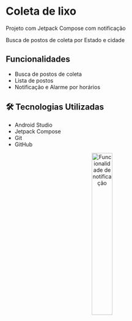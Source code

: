 # Coleta de lixo
Projeto com Jetpack Compose com notificação

Busca de postos de coleta por Estado e cidade

## Funcionalidades

- Busca de postos de coleta
- Lista de postos
- Notificação e Alarme por horários

## 🛠 Tecnologias Utilizadas

- Android Studio
- Jetpack Compose
- Git
- GitHub


<p align="center">
<img width="33%" src="https://raw.githubusercontent.com/giseletoledo/ColetaApp/refs/heads/main/Adiciona_Notificacao.gif" alt="Funcionalidade de notificação">
</p>

